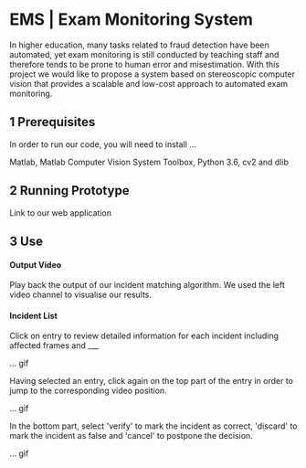 # EMS | Exam Monitoring System

In higher education, many tasks related to fraud detection have been automated, yet exam monitoring is still conducted by teaching staff and therefore tends to be prone to human error and misestimation. With this project we would like to propose a system based on stereoscopic computer vision that provides a scalable and low-cost approach to automated exam monitoring.

## 1 Prerequisites

In order to run our code, you will need to install ...

Matlab, Matlab Computer Vision System Toolbox, Python 3.6, cv2 and dlib

## 2 Running Prototype

Link to our web application



## 3 Use

#### Output Video

Play back the output of our incident matching algorithm. We used the left video channel to visualise our results.

#### Incident List

Click on entry to review detailed information for each incident including affected frames and ___

... gif

Having selected an entry, click again on the top part of the entry in order to jump to the corresponding video position.

... gif

In the bottom part, select 'verify' to mark the incident as correct, 'discard' to mark the incident as false and 'cancel' to postpone the decision.

... gif
